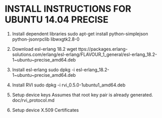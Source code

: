 # INSTALL INSTRUCTIONS FOR UBUNTU 14.04 PRECISE

1. Install dependent libraries
sudo apt-get install python-simplejson python-jsonrpclib libwxgtk2.8-0

2. Download esl-erlang 18.2
wget ttps://packages.erlang-solutions.com/erlang/esl-erlang/FLAVOUR_1_general/esl-erlang_18.2-1~ubuntu~precise_amd64.deb

3. Install esl-erlang
sudo dpkg -i esl-erlang_18.2-1~ubuntu~precise_amd64.deb

4. Install RVI
sudo dpkg -i rvi_0.5.0-1ubuntu1_amd64.deb

5. Setup device keys
Assumes that root key pair is already generated.
doc/rvi_protocol.md

6. Setup device X.509 Certificates


